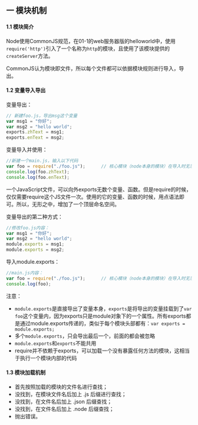 ## 一 模块机制

#### 1.1 模块简介

Node使用CommonJS规范，在01-1的web服务器版的helloworld中，使用`require('http')`引入了一个名称为`http`的模块，且使用了该模块提供的`createServer`方法。  

CommonJS认为模块即文件，所以每个文件都可以依据模块规则进行导入，导出。  

#### 1.2 变量导入导出

变量导出：
```js
// 新建foo.js，导出msg这个变量
var msg1 = "你好";
var msg2 = "hello world";
exports.zhText = msg1;
exports.enText = msg2;
```

变量导入并使用：
```js
//新建一个main.js，输入以下代码
var foo = require("./foo.js");      // 核心模块（node本身的模块）在导入时无须路径，如 var http = require('http');
console.log(foo.zhText);
console.log(foo.enText);
```
一个JavaScript文件，可以向外exports无数个变量、函数。但是require的时候，仅仅需要require这个JS文件一次。使用的它的变量、函数的时候，用点语法即可。所以，无形之中，增加了一个顶层命名空间。  

变量导出的第二种方式：
```js
//修改foo.js内容：
var msg1 = "你好";
var msg2 = "hello world";
module.exports = msg1;
module.exports = msg2;
```

导入module.exports：
```js
//main.js内容：
var foo = require("./foo.js");      // 核心模块（node本身的模块）在导入时无须路径，如 var http = require('http');
console.log(foo);
```

注意：
- `module.exports`是直接导出了变量本身，`exports`是将导出的变量挂载到了`var foo`这个变量内，因为exports只是module对象下的一个属性。所有exports都是通过module.exports传递的，类似于每个模块头部都有：`var exports = module.exports;`
- 多个`module.exports`，只会导出最后一个，前面的都会被忽略
- `module.exports`和`exports`不能共用
- require并不依赖于exports，可以加载一个没有暴露任何方法的模块，这相当于执行一个模块内部的代码

#### 1.3 模块加载机制

- 首先按照加载的模块的文件名进行查找；
- 没找到，在模块文件名后加上 .js 后缀进行查找；
- 没找到，在文件名后加上 .json 后缀查找；
- 没找到，在文件名后加上 .node 后缀查找；
- 抛出错误。